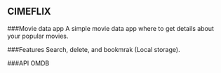 ## CIMEFLIX

###Movie data app
A simple movie data app where to get details about your popular movies.

###Features
Search, delete, and bookmrak (Local storage).

###API
OMDB
